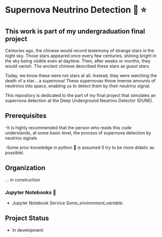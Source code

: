 # Supernova Neutrino Detection :telescope: :star:

## This work is part of my undergraduation final project
Centuries ago, the chinese would record testemony of strange stars in the night sky. Those stars appeared once every few centuries, shining bright in the sky
being visible even at daytime. Then, after weeks or months, they would vanish. The ancient chinese described these stars as *guest stars*.

Today, we know these were not stars at all. Instead, they were watching the death of a star... a supernova! These supernovas throw imense amounts of neutrinos
into space, enabling us to detect them by their neutrino signal.

This repository is dedicated to the part of my final project that simulates an supernova detection at the Deep Underground Neutrino Detector (DUNE).

## Prerequisites

-It is highly recommended that the person who reads this code understands, at some basic level, the process of supernova detection by neutrino signals

-Some prior knowledge in python :snake: is assumed (I try to be more didatic as possible)

## Organization

... in construction


### Jupyter Notebooks :notebook:

* Jupyter Notebook Service *Some_environment_variable*.


## Project Status

* In development
